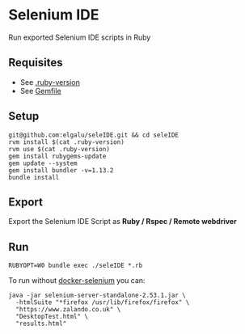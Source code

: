 # Selenium IDE

Run exported Selenium IDE scripts in Ruby

## Requisites
- See [.ruby-version](./.ruby-version)
- See [Gemfile](./Gemfile)

## Setup
    git@github.com:elgalu/seleIDE.git && cd seleIDE
    rvm install $(cat .ruby-version)
    rvm use $(cat .ruby-version)
    gem install rubygems-update
    gem update --system
    gem install bundler -v=1.13.2
    bundle install

## Export
Export the Selenium IDE Script as **Ruby / Rspec / Remote webdriver**

## Run
    RUBYOPT=W0 bundle exec ./seleIDE *.rb

To run without [docker-selenium](https://github.com/elgalu/docker-selenium) you can:

    java -jar selenium-server-standalone-2.53.1.jar \
      -htmlSuite "*firefox /usr/lib/firefox/firefox" \
      "https://www.zalando.co.uk" \
      "DesktopTest.html" \
      "results.html"
